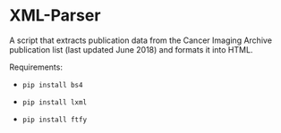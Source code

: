 # XML-Parser
A script that extracts publication data from the Cancer Imaging Archive publication list (last updated June 2018) and formats it into HTML.

Requirements:

  * `pip install bs4`

  * `pip install lxml`
  
  * `pip install ftfy`
